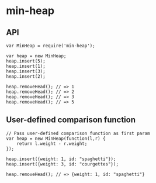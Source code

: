 # min-heap

## API

    var MinHeap = require('min-heap');

    var heap = new MinHeap;
    heap.insert(5);
    heap.insert(1);
    heap.insert(3);
    heap.insert(2);

    heap.removeHead(); // => 1
    heap.removeHead(); // => 2
    heap.removeHead(); // => 3
    heap.removeHead(); // => 5

## User-defined comparison function

    // Pass user-defined comparison function as first param
    var heap = new MinHeap(function(l,r) {
        return l.weight - r.weight;
    });

    heap.insert({weight: 1, id: "spaghetti"});
    heap.insert({weight: 3, id: "courgettes"});

    heap.removeHead(); // => {weight: 1, id: "spaghetti"}
